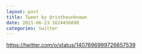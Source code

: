 ```yaml
--- 
layout: post 
title: Tweet by @rintheunknown 
date: 2021-06-23 1624456098 
categories: twitter 
--- 
```

https://twitter.com/o/status/1407696999726657539
